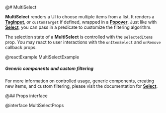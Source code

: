 @# MultiSelect

**MultiSelect** renders a UI to choose multiple items from a list. It renders a
[**TagInput**](#core/components/tag-input), or `customTarget` if defined, wrapped in a [**Popover**](#core/components/popover).
Just like with [**Select**](#select/select), you can pass in a predicate to customize the filtering algorithm.

The selection state of a **MultiSelect** is controlled with the `selectedItems` prop.
You may react to user interactions with the `onItemSelect` and `onRemove` callback props.

@reactExample MultiSelectExample

<div class="@ns-callout @ns-intent-primary @ns-icon-info-sign @ns-callout-has-body-content">
    <h5 class="@ns-heading">Generic components and custom filtering</h5>

For more information on controlled usage, generic components, creating new items, and custom filtering,
please visit the documentation for [**Select**](#select/select-component).

</div>

@## Props interface

@interface MultiSelectProps

